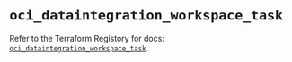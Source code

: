 # `oci_dataintegration_workspace_task`

Refer to the Terraform Registory for docs: [`oci_dataintegration_workspace_task`](https://registry.terraform.io/providers/oracle/oci/6.18.0/docs/resources/dataintegration_workspace_task).
